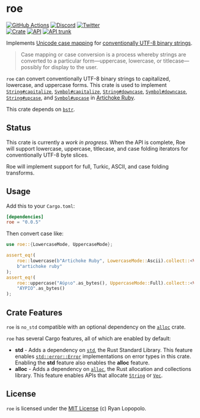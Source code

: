 # roe

[![GitHub Actions](https://github.com/artichoke/roe/workflows/CI/badge.svg)](https://github.com/artichoke/roe/actions)
[![Discord](https://img.shields.io/discord/607683947496734760)](https://discord.gg/QCe2tp2)
[![Twitter](https://img.shields.io/twitter/follow/artichokeruby?label=Follow&style=social)](https://twitter.com/artichokeruby)
<br>
[![Crate](https://img.shields.io/crates/v/roe.svg)](https://crates.io/crates/roe)
[![API](https://docs.rs/roe/badge.svg)](https://docs.rs/roe)
[![API trunk](https://img.shields.io/badge/docs-trunk-blue.svg)](https://artichoke.github.io/roe/roe/)

Implements [Unicode case mapping] for [conventionally UTF-8 binary strings].

> Case mapping or case conversion is a process whereby strings are converted to
> a particular form—uppercase, lowercase, or titlecase—possibly for display to
> the user.

`roe` can convert conventionally UTF-8 binary strings to capitalized, lowercase,
and uppercase forms. This crate is used to implement [`String#capitalize`],
[`Symbol#capitalize`], [`String#downcase`], [`Symbol#downcase`],
[`String#upcase`], and [`Symbol#upcase`] in [Artichoke Ruby].

This crate depends on [`bstr`].

## Status

This crate is currently a _work in progress_. When the API is complete, Roe will
support lowercase, uppercase, titlecase, and case folding iterators for
conventionally UTF-8 byte slices.

Roe will implement support for full, Turkic, ASCII, and case folding transforms.

## Usage

Add this to your `Cargo.toml`:

```toml
[dependencies]
roe = "0.0.5"
```

Then convert case like:

```rust
use roe::{LowercaseMode, UppercaseMode};

assert_eq!(
    roe::lowercase(b"Artichoke Ruby", LowercaseMode::Ascii).collect::<Vec<_>>(),
    b"artichoke ruby"
);
assert_eq!(
    roe::uppercase("Αύριο".as_bytes(), UppercaseMode::Full).collect::<Vec<_>>(),
    "ΑΎΡΙΟ".as_bytes()
);
```

## Crate Features

`roe` is `no_std` compatible with an optional dependency on the [`alloc`] crate.

`roe` has several Cargo features, all of which are enabled by default:

- **std** - Adds a dependency on [`std`], the Rust Standard Library. This
  feature enables [`std::error::Error`] implementations on error types in this
  crate. Enabling the **std** feature also enables the **alloc** feature.
- **alloc** - Adds a dependency on [`alloc`], the Rust allocation and
  collections library. This feature enables APIs that allocate [`String`] or
  [`Vec`].

## License

`roe` is licensed under the [MIT License](LICENSE) (c) Ryan Lopopolo.

[unicode case mapping]: https://unicode.org/faq/casemap_charprop.html#casemap
[conventionally utf-8 binary strings]:
  https://docs.rs/bstr/0.2.*/bstr/#when-should-i-use-byte-strings
[`string#capitalize`]:
  https://ruby-doc.org/core-3.1.2/String.html#method-i-capitalize
[`symbol#capitalize`]:
  https://ruby-doc.org/core-3.1.2/Symbol.html#method-i-capitalize
[`string#downcase`]:
  https://ruby-doc.org/core-3.1.2/String.html#method-i-downcase
[`symbol#downcase`]:
  https://ruby-doc.org/core-3.1.2/Symbol.html#method-i-downcase
[`string#upcase`]: https://ruby-doc.org/core-3.1.2/String.html#method-i-upcase
[`symbol#upcase`]: https://ruby-doc.org/core-3.1.2/Symbol.html#method-i-upcase
[artichoke ruby]: https://github.com/artichoke/artichoke
[`bstr`]: https://crates.io/crates/bstr
[`alloc`]: https://doc.rust-lang.org/alloc/index.html
[`std`]: https://doc.rust-lang.org/std/index.html
[`std::error::error`]: https://doc.rust-lang.org/std/error/trait.Error.html
[`string`]: https://doc.rust-lang.org/stable/alloc/string/struct.String.html
[`vec`]: https://doc.rust-lang.org/stable/alloc/vec/struct.Vec.html
